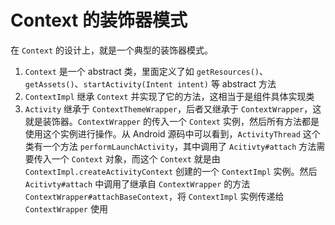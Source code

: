 # Context 的装饰器模式

在 `Context` 的设计上，就是一个典型的装饰器模式。

1. `Context` 是一个 abstract 类，里面定义了如 `getResources()`、`getAssets()`、`startActivity(Intent intent)` 等 abstract 方法
2. `ContextImpl` 继承 `Context` 并实现了它的方法，这相当于是组件具体实现类
3. `Activity` 继承于 `ContextThemeWrapper`，后者又继承于 `ContextWrapper`，这就是装饰器。`ContextWrapper` 的传入一个 `Context` 实例，然后所有方法都是使用这个实例进行操作。从 Android 源码中可以看到，`ActivityThread` 这个类有一个方法 `performLaunchActivity`，其中调用了 `Acitivty#attach` 方法需要传入一个 `Context` 对象，而这个 `Context` 就是由 `ContextImpl.createActivityContext` 创建的一个 `ContextImpl` 实例。然后 `Acitivty#attach` 中调用了继承自 `ContextWrapper` 的方法 `ContextWrapper#attachBaseContext`，将 `ContextImpl` 实例传递给 `ContextWrapper` 使用

